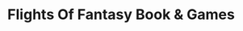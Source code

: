 ---
title: "Flights Of Fantasy Book & Games"
url: /albany/flights-of-fantasy-book-und-games/
shop: Spiele
---